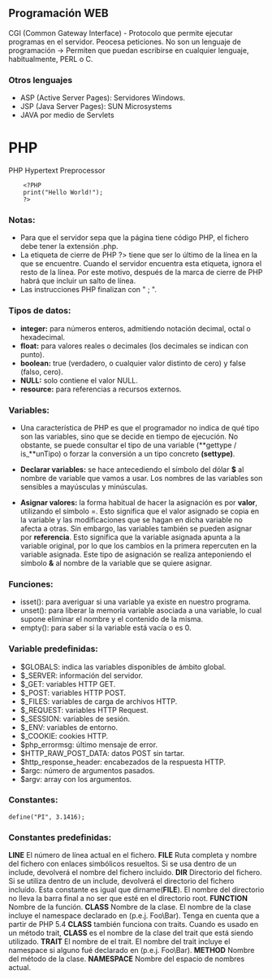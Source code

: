 ## Programación WEB

CGI (Common Gateway Interface) - Protocolo que permite ejecutar programas en el servidor. Peocesa peticiones.
No son un lenguaje de programación -> Permiten que puedan escribirse en cualquier lenguaje, habitualmente, PERL o C.

### Otros lenguajes

- ASP (Active Server Pages): Servidores Windows.
- JSP (Java Server Pages): SUN Microsystems
- JAVA por medio de Servlets

# PHP

PHP Hypertext Preprocessor
```
    <?PHP
    print("Hello World!");
    ?>
```

### Notas:
- Para que el servidor sepa que la página tiene código PHP, el fichero debe tener la extensión .php.
- La etiqueta de cierre de PHP ?> tiene que ser lo último de la línea en la que se encuentre. Cuando el servidor encuentra esta etiqueta, ignora el resto de la línea. Por este motivo, después de la marca de cierre de PHP habrá que incluir un salto de línea.
- Las instrucciones PHP finalizan con " ; ".

### Tipos de datos:

- **integer:** para números enteros, admitiendo notación decimal, octal o hexadecimal.
- **float:** para valores reales o decimales (los decimales se indican con punto).
- **boolean:** true (verdadero, o cualquier valor distinto de cero) y false (falso, cero).
- **NULL:** solo contiene el valor NULL.
- **resource:** para referencias a recursos externos.

### Variables:

- Una característica de PHP es que el programador no indica de qué tipo son las variables, sino que se decide en tiempo de ejecución. No obstante, se puede consultar el tipo de una variable (**gettype / is_**unTipo) o forzar la conversión a un tipo concreto **(settype)**.

- **Declarar variables:** se hace antecediendo el símbolo del dólar **$** al nombre de variable que vamos a usar. Los nombres de las variables son sensibles a mayúsculas y minúsculas.

- **Asignar valores:** la forma habitual de hacer la asignación es por **valor**, utilizando el símbolo =. Esto significa que el valor asignado se copia en la variable y las modificaciones que se hagan en dicha variable no afecta a otras. Sin embargo, las variables también se pueden asignar por **referencia**. Esto significa que la variable asignada apunta a la variable original, por lo que los cambios en la primera repercuten en la variable asignada. Este tipo de asignación se realiza anteponiendo el símbolo **&** al nombre de la variable que se quiere asignar.

### Funciones:

- isset(): para averiguar si una variable ya existe en nuestro programa.
- unset(): para liberar la memoria variable asociada a una variable, lo cual supone eliminar el nombre y el contenido de la misma.
- empty(): para saber si la variable está vacía o es 0.

### Variable predefinidas:

- $GLOBALS: indica las variables disponibles de ámbito global.
- $_SERVER: información del servidor.
- $_GET: variables HTTP GET.
- $_POST: variables HTTP POST.
- $_FILES: variables de carga de archivos HTTP.
- $_REQUEST: variables HTTP Request.
- $_SESSION: variables de sesión.
- $_ENV: variables de entorno.
- $_COOKIE: cookies HTTP.
- $php_errormsg: último mensaje de error.
- $HTTP_RAW_POST_DATA: datos POST sin tartar.
- $http_response_header: encabezados de la respuesta HTTP.
- $argc: número de argumentos pasados.
- $argv: array con los argumentos.

### Constantes:

    define("PI", 3.1416);

### Constantes predefinidas:

__LINE__	El número de línea actual en el fichero.
__FILE__	Ruta completa y nombre del fichero con enlaces simbólicos resueltos. Si se usa dentro de un include, devolverá el nombre del fichero incluido.
__DIR__	Directorio del fichero. Si se utiliza dentro de un include, devolverá el directorio del fichero incluído. Esta constante es igual que dirname(__FILE__). El nombre del directorio no lleva la barra final a no ser que esté en el directorio root.
__FUNCTION__	Nombre de la función.
__CLASS__	Nombre de la clase. El nombre de la clase incluye el namespace declarado en (p.e.j. Foo\Bar). Tenga en cuenta que a partir de PHP 5.4 __CLASS__ también funciona con traits. Cuando es usado en un método trait, __CLASS__ es el nombre de la clase del trait que está siendo utilizado.
__TRAIT__	El nombre de el trait. El nombre del trait incluye el namespace si alguno fué declarado en (p.e.j. Foo\Bar).
__METHOD__	Nombre del método de la clase.
__NAMESPACE__	Nombre del espacio de nombres actual.


